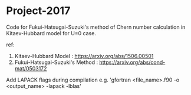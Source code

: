 # Project-2017
Code for Fukui-Hatsugai-Suzuki's method of Chern number calculation in Kitaev-Hubbard model for U=0 case. 

ref:
  1. Kitaev-Hubbard Model : https://arxiv.org/abs/1506.00501
  2. Fukui-Hatsugai-Suzuki's Method : https://arxiv.org/abs/cond-mat/0503172
  
Add LAPACK flags during compilation e.g. 'gfortran <file_name>.f90 -o <output_name> -lapack -lblas'
